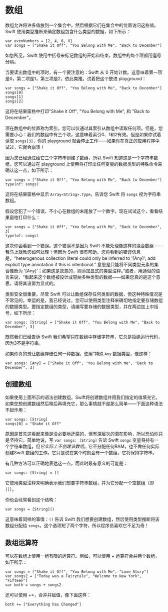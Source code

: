 # 数组

数组允许将许多值放到一个集合中，然后根据它们在集合中的位置访问这些值。Swift 使用类型推断来确定数组包含什么类型的数据，如下所示：

    var evenNumbers = [2, 4, 6, 8]
    var songs = ["Shake it Off", "You Belong with Me", "Back to December"]

如您所见，Swift 使用中括号来标记数组的开始和结束，数组中的每个项都用逗号分隔。

当要读出数组中的项时，有一个要注意的：Swift 从 0 开始计数。这意味着第一项是0，第二项是1，第三项是2，依此类推。试着把这个放进 playground：

    var songs = ["Shake it Off", "You Belong with Me", "Back to December"]
    songs[0]
    songs[1]
    songs[2]

这将在结果窗格中打印"Shake it Off", "You Belong with Me", 和 "Back to December"。

项在数组中的位置称为索引，您可以仅通过其索引从数组中读取任何项。但是，您需要小心：我们的数组中有三个项，这意味着索引0、1和2有效。但是如果你试着读取 `songs[3]`，你的 playground 就会停止工作——如果你在真正的应用程序中试过，它就会崩溃！

因为您已经通过给它三个字符串创建了数组，所以 Swift 知道这是一个字符串数组。您可以通过在 playground 上使用将打印出任何变量的数据类型的特殊命令来确认这一点，如下所示：

    var songs = ["Shake it Off", "You Belong with Me", "Back to December"]
    type(of: songs)

这将在结果窗格中显示 `Array<String>.Type`，告诉您 Swift 将 `songs` 视为字符串数组。

假设您犯了一个错误，不小心在数组的末尾放了一个数字。现在试试这个，看看结果窗格打印什么：

    var songs = ["Shake it Off", "You Belong with Me", "Back to December", 3]
    type(of: songs)

这次你会看到一个错误。这个错误不是因为 Swift 不能处理像这样的混合数组——我马上就教您如何处理！但因为 Swift 很有帮助。您将看到的错误信息是，“heterogenous collection literal could only be inferred to '[Any]'; add explicit type annotation if this is intentional.” 意思是只能将不同类型元素的集合推断为 '[Any]'；如果这是故意的，则添加显式的类型注释。”或者，用通俗的语言来说，“看起来这个数组被设计成容纳多种类型的数据——如果您真的是这个意思，请将其设置为显式的。

类型安全很重要，尽管 Swift 可以让数组保存任何类型的数据，但这种特殊情况是不常见的。幸运的是，我已经说过，您可以使用类型注释来确切地指定要存储数组的数据类型。要指定数组的类型，请编写要存储的数据类型，并在两边加上中括号，如下所示：

    var songs: [String] = ["Shake it Off", "You Belong with Me", "Back to December", 3]

既然我们已经告诉 Swift 我们希望只在数组中存储字符串，它总是拒绝运行代码，因为3不是字符串。

如果你真的想让数组存储任何一种数据，使用“特殊 `Any` 数据类型，像这样：

    var songs: [Any] = ["Shake it Off", "You Belong with Me", "Back to December", 3]


## 创建数组

如果使用上面所示的语法创建数组，Swift将创建数组并用我们指定的值填充它。如果您想创建数组然后稍后再填充它，那么事情就不是那么简单——下面这种语法不起作用：

    var songs: [String]
    songs[0] = "Shake it Off"

原因是首先这看起来像是没必要地迂腐的，但有深层次的潜在影响，所以恐怕你只是坚持它。简单地说，写 `var songs: [String]` 告诉 Swift `songs` 变量将持有一个字符串数组，但*它实际上不创建该数组*。它不分配任何RAM，也不做任何实际创建Swift 数组的工作。它只是说在某个时刻会有一个数组，它将保持字符串。

有几种方法可以正确地表达这一点，而此时最有意义的可能是：

    var songs: [String] = []

它使用类型注释来明确表示我们想要字符串数组，并为它分配一个空数组（即 `[]`）。

你也会经常看到这个结构：

    var songs = [String]()

这意味着同样的事情：`()` 告诉 Swift 我们想要创建数组，然后使用类型推断将该数组分配给 `songs`。这个选项短了两个字符，所以程序员喜欢它不足为奇！

## 数组运算符

可以在数组上使用一组有限的运算符。例如，可以使用 + 运算符合并两个数组，如下所示：

    var songs = ["Shake it Off", "You Belong with Me", "Love Story"]
    var songs2 = ["Today was a Fairytale", "Welcome to New York", "Fifteen"]
    var both = songs + songs2

还可以使用 +=，合并并赋值，像下面这样：

    both += ["Everything has Changed"]